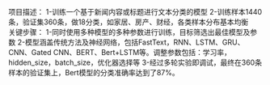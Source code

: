 项目描述： 
  1-训练一个基于新闻内容或标题进行文本分类的模型 
  2-训练样本1440条，验证集360条，做18分类，如家居、房产、财经，各类样本分布基本均衡  
关键步骤： 
  1-同时使用多种模型的多种参数进行训练，目标筛选出最佳模型及参数 
  2-模型涵盖传统方法及神经网络，包括FastText，RNN、LSTM、GRU、CNN、Gated CNN、BERT、Bert+LSTM等。调整参数包括：学习率，hidden_size，batch_size，优化器选择等 
  3-经过多轮实验即调试，最终在360条样本的验证集上，Bert模型的分类准确率达到了87%。
